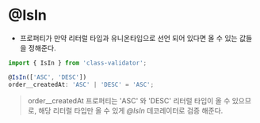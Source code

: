 
# @IsIn
- 프로퍼티가 만약 리터럴 타입과 유니온타입으로 선언 되어 있다면 올 수 있는 값들을 정해준다.

```typescript
import { IsIn } from 'class-validator';

@IsIn(['ASC', 'DESC'])
order__createdAt: 'ASC' | 'DESC' = 'ASC';
```

> order__createdAt 프로퍼티는 'ASC' 와 'DESC' 리터럴 타입이 올 수 있으므로, 해당 리터럴 타입만 올 수 있게 *@IsIn* 데코레이터로 검증 해준다.


